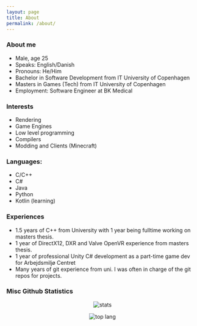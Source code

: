 ```yaml
---
layout: page
title: About
permalink: /about/
---
```


### About me
 - Male, age 25
 - Speaks: English/Danish
 - Pronouns: He/Him
 - Bachelor in Software Development from IT University of Copenhagen
 - Masters in Games (Tech) from IT University of Copenhagen
 - Employment: Software Engineer at BK Medical

### Interests
 - Rendering
 - Game Engines
 - Low level programming
 - Compilers
 - Modding and Clients (Minecraft)

### Languages:
 - C/C++
 - C#
 - Java
 - Python
 - Kotlin (learning)
	
### Experiences
 - 1.5 years of C++ from University with 1 year being fulltime working on masters thesis.
 - 1 year of DirectX12, DXR and Valve OpenVR experience from masters thesis.
 - 1 year of professional Unity C# development as a part-time game dev for Arbejdsmiljø Centret
 - Many years of git experience from uni. I was often in charge of the git repos for projects.

	
### Misc Github Statistics

<p align="center">
  <img src="https://github-readme-stats.vercel.app/api?username=zfih&show_icons=true" alt="stats"/>
</p>

<p align="center">
  <img src="https://github-readme-stats.vercel.app/api/top-langs/?username=zfih" alt="top lang"/>
</p>
